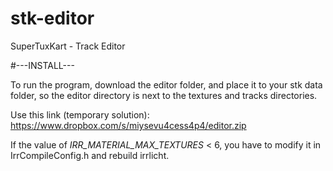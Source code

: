 stk-editor
==========

SuperTuxKart - Track Editor

#---INSTALL---

To run the program, download the editor folder, and place it to your stk data folder, so the editor directory is next to the textures and tracks directories.

Use this link (temporary solution):
https://www.dropbox.com/s/miysevu4cess4p4/editor.zip


If the value of _IRR_MATERIAL_MAX_TEXTURES_ < 6, you have to modify it in IrrCompileConfig.h and rebuild irrlicht.
